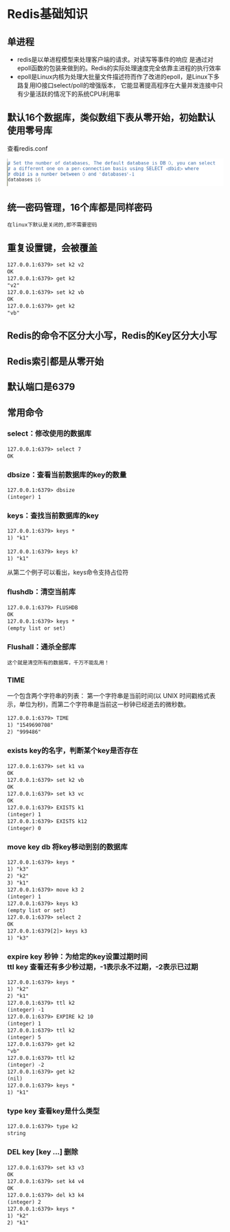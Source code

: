 # Redis基础知识
## 单进程
* redis是以单进程模型来处理客户端的请求。对读写等事件的响应 是通过对epoll函数的包装来做到的。Redis的实际处理速度完全依靠主进程的执行效率
* epoll是Linux内核为处理大批量文件描述符而作了改进的epoll，是Linux下多路复用IO接口select/poll的增强版本， 它能显著提高程序在大量并发连接中只有少量活跃的情况下的系统CPU利用率

## 默认16个数据库，类似数组下表从零开始，初始默认使用零号库
查看redis.conf<br>

![无法加载图片](https://github.com/Ywfy/Learning-summary-for-Redis/blob/master/Basic/db.png)<br>

## 统一密码管理，16个库都是同样密码
```
在linux下默认是关闭的,即不需要密码
```

## 重复设置键，会被覆盖
```
127.0.0.1:6379> set k2 v2
OK
127.0.0.1:6379> get k2
"v2"
127.0.0.1:6379> set k2 vb
OK
127.0.0.1:6379> get k2
"vb"
```

## Redis的命令不区分大小写，Redis的Key区分大小写

## Redis索引都是从零开始
## 默认端口是6379

## 常用命令

### select：修改使用的数据库
```
127.0.0.1:6379> select 7
OK
```

### dbsize：查看当前数据库的key的数量
```
127.0.0.1:6379> dbsize
(integer) 1
```

### keys：查找当前数据库的key
```
127.0.0.1:6379> keys *
1) "k1"

127.0.0.1:6379> keys k?
1) "k1"
```
从第二个例子可以看出，keys命令支持占位符

### flushdb：清空当前库
```
127.0.0.1:6379> FLUSHDB
OK
127.0.0.1:6379> keys *
(empty list or set)
```

### Flushall：通杀全部库
```
这个就是清空所有的数据库，千万不能乱用！
```

### TIME
一个包含两个字符串的列表： 第一个字符串是当前时间(以 UNIX 时间戳格式表示，单位为秒)，而第二个字符串是当前这一秒钟已经逝去的微秒数。
```
127.0.0.1:6379> TIME
1) "1549690708"
2) "999486"
```

###  exists key的名字，判断某个key是否存在
```
127.0.0.1:6379> set k1 va
OK
127.0.0.1:6379> set k2 vb
OK
127.0.0.1:6379> set k3 vc
OK
127.0.0.1:6379> EXISTS k1
(integer) 1
127.0.0.1:6379> EXISTS k12
(integer) 0
```

###  move key db 将key移动到别的数据库
```
127.0.0.1:6379> keys *
1) "k3"
2) "k2"
3) "k1"
127.0.0.1:6379> move k3 2
(integer) 1
127.0.0.1:6379> keys k3
(empty list or set)
127.0.0.1:6379> select 2
OK
127.0.0.1:6379[2]> keys k3
1) "k3"
```

###  expire key 秒钟：为给定的key设置过期时间<br>ttl key 查看还有多少秒过期，-1表示永不过期，-2表示已过期
```
127.0.0.1:6379> keys *
1) "k2"
2) "k1"
127.0.0.1:6379> ttl k2
(integer) -1
127.0.0.1:6379> EXPIRE k2 10
(integer) 1
127.0.0.1:6379> ttl k2
(integer) 5
127.0.0.1:6379> get k2
"vb"
127.0.0.1:6379> ttl k2
(integer) -2
127.0.0.1:6379> get k2
(nil)
127.0.0.1:6379> keys *
1) "k1"
```

###  type key 查看key是什么类型
```
127.0.0.1:6379> type k2
string
```

### DEL key [key ...] 删除
```
127.0.0.1:6379> set k3 v3
OK
127.0.0.1:6379> set k4 v4
OK
127.0.0.1:6379> del k3 k4
(integer) 2
127.0.0.1:6379> keys *
1) "k2"
2) "k1"
```

